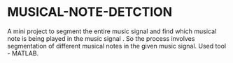 # MUSICAL-NOTE-DETCTION

A mini project to segment the entire music signal and find which musical note is being played in the music signal . So the process involves segmentation of different musical notes in the given music signal.
Used tool - MATLAB.
